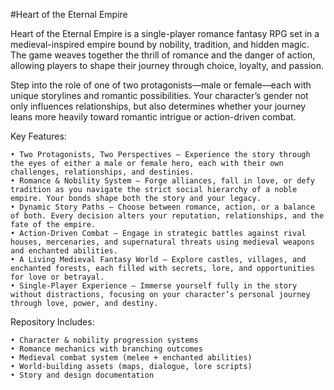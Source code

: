 #Heart of the Eternal Empire

Heart of the Eternal Empire is a single-player romance fantasy RPG set in a medieval-inspired empire bound by nobility, tradition, and hidden magic. The game weaves together the thrill of romance and the danger of action, allowing players to shape their journey through choice, loyalty, and passion.

Step into the role of one of two protagonists—male or female—each with unique storylines and romantic possibilities. Your character’s gender not only influences relationships, but also determines whether your journey leans more heavily toward romantic intrigue or action-driven combat.

Key Features:

    • Two Protagonists, Two Perspectives – Experience the story through the eyes of either a male or female hero, each with their own challenges, relationships, and destinies.
    • Romance & Nobility System – Forge alliances, fall in love, or defy tradition as you navigate the strict social hierarchy of a noble empire. Your bonds shape both the story and your legacy.
    • Dynamic Story Paths – Choose between romance, action, or a balance of both. Every decision alters your reputation, relationships, and the fate of the empire.
    • Action-Driven Combat – Engage in strategic battles against rival houses, mercenaries, and supernatural threats using medieval weapons and enchanted abilities.
    • A Living Medieval Fantasy World – Explore castles, villages, and enchanted forests, each filled with secrets, lore, and opportunities for love or betrayal.
    • Single-Player Experience – Immerse yourself fully in the story without distractions, focusing on your character’s personal journey through love, power, and destiny.

Repository Includes:

    • Character & nobility progression systems
    • Romance mechanics with branching outcomes
    • Medieval combat system (melee + enchanted abilities)
    • World-building assets (maps, dialogue, lore scripts)
    • Story and design documentation
